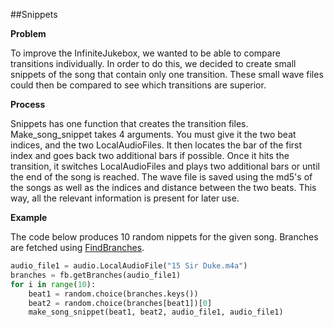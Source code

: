 ##Snippets

**Problem**

To improve the InfiniteJukebox, we wanted to be able to compare transitions individually. In order to do this, we decided to create small snippets of the song that contain only one transition. These small wave files could then be compared to see which transitions are superior.

**Process**

Snippets has one function that creates the transition files. Make_song_snippet takes 4 arguments. You must give it the two beat indices, and the two LocalAudioFiles. It then locates the bar of the first index and goes back two additional bars if possible. Once it hits the transition, it switches LocalAudioFiles and plays two additional bars or until the end of the song is reached. The wave file is saved using the md5's of the songs as well as the indices and distance between the two beats. This way, all the relevant information is present for later use.

**Example**

The code below produces 10 random nippets for the given song. Branches are fetched using [FindBranches].

```python
audio_file1 = audio.LocalAudioFile("15 Sir Duke.m4a")
branches = fb.getBranches(audio_file1)
for i in range(10):
    beat1 = random.choice(branches.keys())
    beat2 = random.choice(branches[beat1])[0]
    make_song_snippet(beat1, beat2, audio_file1, audio_file1)
```
[FindBranches]:https://github.com/jlstack/PythonEchonestRemix/tree/master/FindBranches

